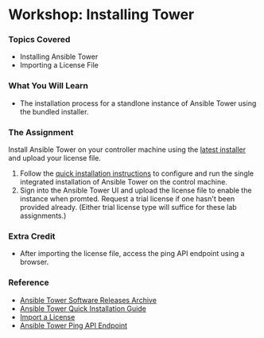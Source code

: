 # Workshop: Installing Tower

### Topics Covered

* Installing Ansible Tower
* Importing a License File

### What You Will Learn

* The installation process for a standlone instance of Ansible Tower using the bundled installer.

### The Assignment

Install Ansible Tower on your controller machine using the [latest installer](http://releases.ansible.com/ansible-tower/setup/ansible-tower-setup-latest.tar.gz) and upload your license file. 

1. Follow the [quick installation instructions](http://docs.ansible.com/ansible-tower/latest/html/quickinstall/index.html) to configure and run the single integrated installation of Ansible Tower on the control machine.
2. Sign into the Ansible Tower UI and upload the license file to enable the instance when promted. Request a trial license if one hasn't been provided already. (Either trial license type will suffice for these lab assignments.)

### Extra Credit

* After importing the license file, access the ping API endpoint using a browser.

### Reference

* [Ansible Tower Software Releases Archive](http://releases.ansible.com/ansible-tower/)
* [Ansible Tower Quick Installation Guide](http://docs.ansible.com/ansible-tower/latest/html/quickinstall/index.html)
* [Import a License](http://docs.ansible.com/ansible-tower/latest/html/userguide/import_license.html)
* [Ansible Tower Ping API Endpoint](http://docs.ansible.com/ansible-tower/3.0.3/html/towerapi/ping.html)